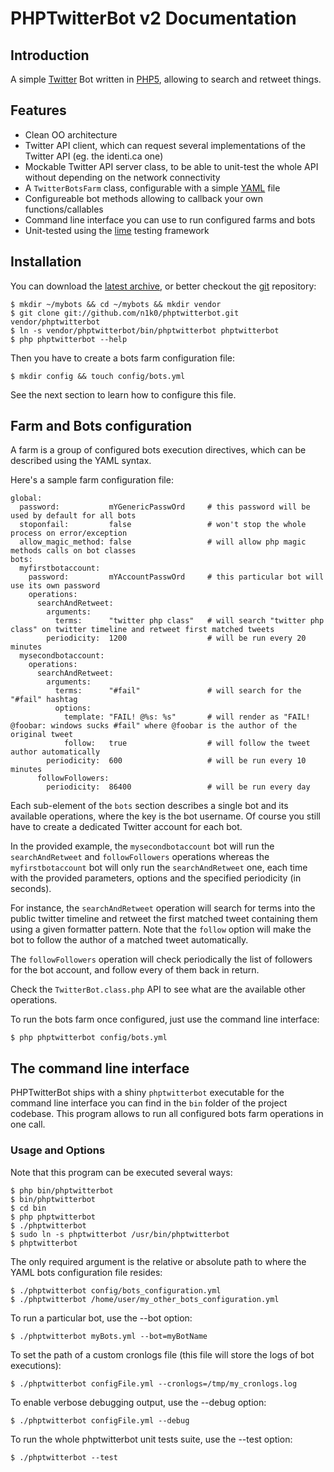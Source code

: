 PHPTwitterBot v2 Documentation
==============================

Introduction
------------

A simple [Twitter](http://twitter.com/) Bot written in [PHP5](http://php.net/), allowing to search and retweet things.

Features
--------

 * Clean OO architecture
 * Twitter API client, which can request several implementations of the Twitter API (eg. the identi.ca one)
 * Mockable Twitter API server class, to be able to unit-test the whole API without depending on the network connectivity
 * A `TwitterBotsFarm` class, configurable with a simple [YAML](http://yaml.org/) file
 * Configureable bot methods allowing to callback your own functions/callables
 * Command line interface you can use to run configured farms and bots
 * Unit-tested using the [lime](http://trac.symfony-project.org/browser/tools/lime) testing framework

Installation
------------

You can download the [latest archive](http://github.com/n1k0/phptwitterbot/archive/master.zip), or better checkout the [git](http://git-scm.com/) repository:

    $ mkdir ~/mybots && cd ~/mybots && mkdir vendor
    $ git clone git://github.com/n1k0/phptwitterbot.git vendor/phptwitterbot
    $ ln -s vendor/phptwitterbot/bin/phptwitterbot phptwitterbot
    $ php phptwitterbot --help

Then you have to create a bots farm configuration file:

    $ mkdir config && touch config/bots.yml

See the next section to learn how to configure this file.

Farm and Bots configuration
---------------------------

A farm is a group of configured bots execution directives, which can be described using the YAML syntax. 

Here's a sample farm configuration file:

    global:
      password:           mYGenericPasswOrd     # this password will be used by default for all bots
      stoponfail:         false                 # won't stop the whole process on error/exception
      allow_magic_method: false                 # will allow php magic methods calls on bot classes
    bots:
      myfirstbotaccount:
        password:         mYAccountPasswOrd     # this particular bot will use its own password
        operations:
          searchAndRetweet:
            arguments:
              terms:      "twitter php class"   # will search "twitter php class" on twitter timeline and retweet first matched tweets
            periodicity:  1200                  # will be run every 20 minutes
      mysecondbotaccount:
        operations:
          searchAndRetweet:
            arguments:
              terms:      "#fail"               # will search for the "#fail" hashtag
              options:
                template: "FAIL! @%s: %s"       # will render as "FAIL! @foobar: windows sucks #fail" where @foobar is the author of the original tweet
                follow:   true                  # will follow the tweet author automatically
            periodicity:  600                   # will be run every 10 minutes
          followFollowers:
            periodicity:  86400                 # will be run every day

Each sub-element of the `bots` section describes a single bot and its available operations, where the key is the bot username. Of course you still have to create a dedicated Twitter account for each bot.

In the provided example, the `mysecondbotaccount` bot will run the `searchAndRetweet` and `followFollowers` operations whereas the `myfirstbotaccount` bot will only run the `searchAndRetweet` one, each time with the provided parameters, options and the specified periodicity (in seconds).

For instance, the `searchAndRetweet` operation will search for terms into the public twitter timeline and retweet the first matched tweet containing them using a given formatter pattern. Note that the `follow` option will make the bot to follow the author of a matched tweet automatically.

The `followFollowers` operation will check periodically the list of followers for the bot account, and follow every of them back in return.

Check the `TwitterBot.class.php` API to see what are the available other operations.

To run the bots farm once configured, just use the command line interface:

    $ php phptwitterbot config/bots.yml

The command line interface
--------------------------

PHPTwitterBot ships with a shiny `phptwitterbot` executable for the command line interface you can find in the `bin` folder of the project codebase. This program allows to run all configured bots farm operations in one call.

### Usage and Options

Note that this program can be executed several ways:

    $ php bin/phptwitterbot
    $ bin/phptwitterbot
    $ cd bin
    $ php phptwitterbot
    $ ./phptwitterbot
    $ sudo ln -s phptwitterbot /usr/bin/phptwitterbot
    $ phptwitterbot

The only required argument is the relative or absolute path to where the YAML bots configuration file resides:

    $ ./phptwitterbot config/bots_configuration.yml
    $ ./phptwitterbot /home/user/my_other_bots_configuration.yml

To run a particular bot, use the --bot option:

    $ ./phptwitterbot myBots.yml --bot=myBotName

To set the path of a custom cronlogs file (this file will store the logs of 
bot executions):

    $ ./phptwitterbot configFile.yml --cronlogs=/tmp/my_cronlogs.log

To enable verbose debugging output, use the --debug option:

    $ ./phptwitterbot configFile.yml --debug

To run the whole phptwitterbot unit tests suite, use the --test option:

    $ ./phptwitterbot --test
